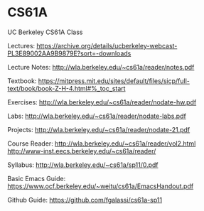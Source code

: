 # CS61A
UC Berkeley CS61A Class


Lectures: https://archive.org/details/ucberkeley-webcast-PL3E89002AA9B9879E?sort=-downloads

Lecture Notes: http://wla.berkeley.edu/~cs61a/reader/notes.pdf

Textbook: https://mitpress.mit.edu/sites/default/files/sicp/full-text/book/book-Z-H-4.html#%_toc_start

Exercises: http://wla.berkeley.edu/~cs61a/reader/nodate-hw.pdf

Labs: http://wla.berkeley.edu/~cs61a/reader/nodate-labs.pdf

Projects: http://wla.berkeley.edu/~cs61a/reader/nodate-21.pdf

Course Reader: http://wla.berkeley.edu/~cs61a/reader/vol2.html
http://www-inst.eecs.berkeley.edu/~cs61a/reader/

Syllabus: http://wla.berkeley.edu/~cs61a/sp11/0.pdf

Basic Emacs Guide: https://www.ocf.berkeley.edu/~weitu/cs61a/EmacsHandout.pdf

Github Guide: https://github.com/fgalassi/cs61a-sp11




